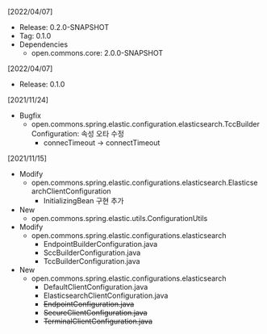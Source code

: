 [2022/04/07]
- Release: 0.2.0-SNAPSHOT
- Tag: 0.1.0
- Dependencies
  + open.commons.core: 2.0.0-SNAPSHOT

[2022/04/07]
- Release: 0.1.0

[2021/11/24]
- Bugfix
  + open.commons.spring.elastic.configuration.elasticsearch.TccBuilderConfiguration: 속성 오타 수정
    + connecTimeout -> connectTimeout

[2021/11/15]
- Modify
  + open.commons.spring.elastic.configurations.elasticsearch.ElasticsearchClientConfiguration
    + InitializingBean 구현 추가
- New
  + open.commons.spring.elastic.utils.ConfigurationUtils
- Modify
  + open.commons.spring.elastic.configurations.elasticsearch
    + EndpointBuilderConfiguration.java
    + SccBuilderConfiguration.java
    + TccBuilderConfiguration.java  
- New
  + open.commons.spring.elastic.configurations.elasticsearch
    + DefaultClientConfiguration.java
    + ElasticsearchClientConfiguration.java
    + <strike>EndpointConfiguration.java</strike>
    + <strike>SecureClientConfiguration.java</strike>
    + <strike>TerminalClientConfiguration.java</strike>

